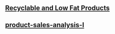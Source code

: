 ## [Recyclable and Low Fat Products](https://leetcode.com/problems/replace-employee-id-with-the-unique-identifier/description/envType=study-plan-v2&envId=top-sql-50)

## [product-sales-analysis-I](https://leetcode.com/problems/product-sales-analysis-i/description/?envType=study-plan-v2&envId=top-sql-50)